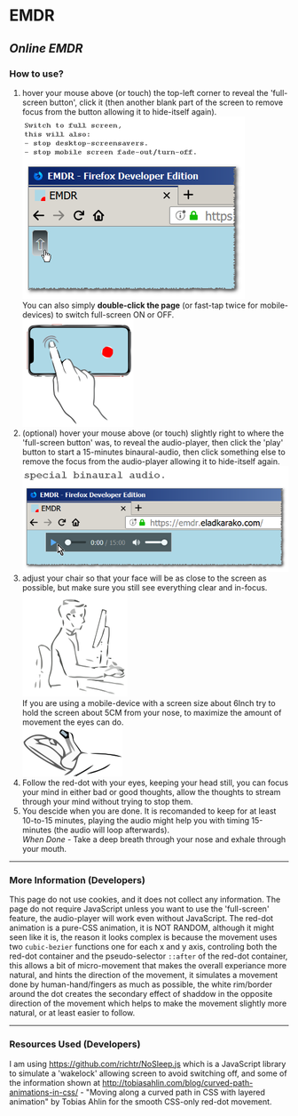 <h1>EMDR</h1>
<h2><em>Online EMDR</em></h2>

<h3>How to use?</h3>
<ol>
<li>
hover your mouse above (or touch) the top-left corner to reveal the 'full-screen button', click it (then another blank part of the screen to remove focus from the button allowing it to hide-itself again).
<br/>
<img src="resources/full_screen_button.png" />
<br/>
You can also simply <strong>double-click the page</strong> (or fast-tap twice for mobile-devices) to switch full-screen ON or OFF.
<br/>
<img src="resources/full_screen_double_tap.png" />

</li>
<li>
(optional) hover your mouse above (or touch) slightly right to where the 'full-screen button' was, to reveal the audio-player, then click the 'play' button to start a 15-minutes binaural-audio, then click something else to remove the focus from the audio-player allowing it to hide-itself again.
<br/>
<img src="resources/audio_player.png" />
</li>
<li>
adjust your chair so that your face will be as close to the screen as possible, but make sure you still see everything clear and in-focus.
<br/>
<img src="resources/face-near-screen.png" />
<br/>
If you are using a mobile-device with a screen size about 6Inch try to hold the screen about 5CM from your nose, to maximize the amount of movement the eyes can do.
<br/>
<img src="resources/mobile_screen_hold.png" />
</li>
<li>
Follow the red-dot with your eyes, keeping your head still, you can focus your mind in either bad or good thoughts, allow the thoughts to stream through your mind without trying to stop them.
</li>
<li>
You descide when you are done. It is recomanded to keep for at least 10-to-15 minutes, 
playing the audio might help you with timing 15-minutes (the audio will loop afterwards). <br/>
<em>When Done -</em> Take a deep breath through your nose and exhale through your mouth.
</li>
</ol>

<hr/>

<h3>More Information (Developers)</h3>

This page do not use cookies, and it does not collect any information.
The page do not require JavaScript unless you want to use the 'full-screen' feature, the audio-player will work even without JavaScript.
The red-dot animation is a pure-CSS animation, it is NOT RANDOM, although it might seen like it is, the reason it looks complex is because the movement uses two <code>cubic-bezier</code> functions one for each x and y axis, controling both the red-dot container and the pseudo-selector <code>::after</code> of the red-dot container, this allows a bit of micro-movement that makes the overall experiance more natural, and hints the direction of the movement, it simulates a movement done by human-hand/fingers as much as possible, the white rim/border around the dot creates the secondary effect of shaddow in the opposite direction of the movement which helps to make the movement slightly more natural, or at least easier to follow.

<hr/>

<h3>Resources Used (Developers)</h3>

I am using https://github.com/richtr/NoSleep.js which is a JavaScript library to simulate a 'wakelock' allowing screen to avoid switching off, and some of the information shown at  http://tobiasahlin.com/blog/curved-path-animations-in-css/ - "Moving along a curved path in CSS with layered animation" by Tobias Ahlin for the smooth CSS-only red-dot movement.